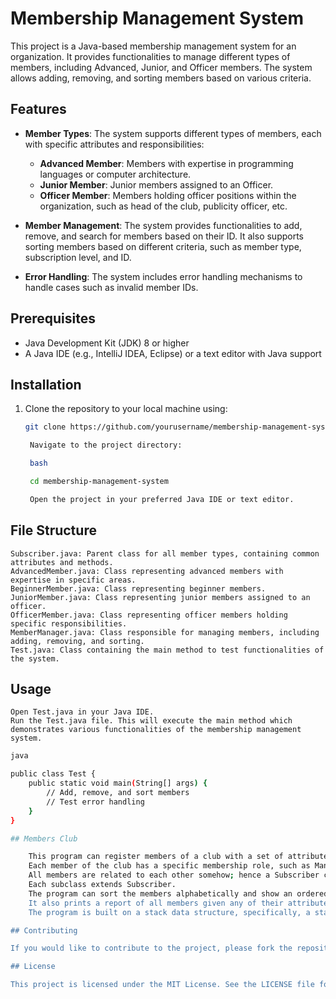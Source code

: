 # Membership Management System

This project is a Java-based membership management system for an organization. It provides functionalities to manage different types of members, including Advanced, Junior, and Officer members. The system allows adding, removing, and sorting members based on various criteria.

## Features

- **Member Types**: The system supports different types of members, each with specific attributes and responsibilities:
  - **Advanced Member**: Members with expertise in programming languages or computer architecture.
  - **Junior Member**: Junior members assigned to an Officer.
  - **Officer Member**: Members holding officer positions within the organization, such as head of the club, publicity officer, etc.

- **Member Management**: The system provides functionalities to add, remove, and search for members based on their ID. It also supports sorting members based on different criteria, such as member type, subscription level, and ID.

- **Error Handling**: The system includes error handling mechanisms to handle cases such as invalid member IDs.

## Prerequisites

- Java Development Kit (JDK) 8 or higher
- A Java IDE (e.g., IntelliJ IDEA, Eclipse) or a text editor with Java support

## Installation

1. Clone the repository to your local machine using:
   ```bash
   git clone https://github.com/yourusername/membership-management-system.git

    Navigate to the project directory:

    bash

    cd membership-management-system

    Open the project in your preferred Java IDE or text editor.

## File Structure

    Subscriber.java: Parent class for all member types, containing common attributes and methods.
    AdvancedMember.java: Class representing advanced members with expertise in specific areas.
    BeginnerMember.java: Class representing beginner members.
    JuniorMember.java: Class representing junior members assigned to an officer.
    OfficerMember.java: Class representing officer members holding specific responsibilities.
    MemberManager.java: Class responsible for managing members, including adding, removing, and sorting.
    Test.java: Class containing the main method to test functionalities of the system.

## Usage

    Open Test.java in your Java IDE.
    Run the Test.java file. This will execute the main method which demonstrates various functionalities of the membership management system.
```bash
java

public class Test {
    public static void main(String[] args) {
        // Add, remove, and sort members
        // Test error handling
    }
}

## Members Club

    This program can register members of a club with a set of attributes such as name, address, and the like.
    Each member of the club has a specific membership role, such as Manager, Junior, Beginner, Officer, etc.
    All members are related to each other somehow; hence a Subscriber class holds all attributes.
    Each subclass extends Subscriber.
    The program can sort the members alphabetically and show an ordered list of members who didn't pay.
    It also prints a report of all members given any of their attributes.
    The program is built on a stack data structure, specifically, a stack of arrays to contain strings, boolean, and integer values.

## Contributing

If you would like to contribute to the project, please fork the repository and create a pull request with your changes. Make sure to update the documentation as necessary.

## License

This project is licensed under the MIT License. See the LICENSE file for more details.
